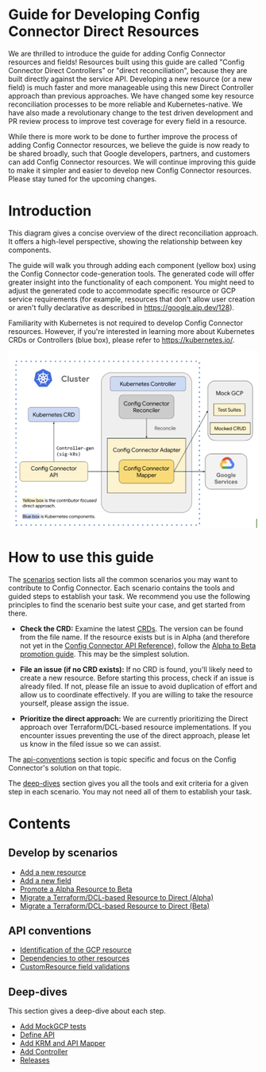 # Guide for Developing Config Connector Direct Resources 

We are thrilled to introduce the guide for adding Config Connector resources and fields! Resources built using this guide are called "Config Connector Direct Controllers" or "direct reconciliation", because they are built directly against the service API. Developing a new resource (or a new field) is much faster and more manageable using this new Direct Controller approach than previous approaches. We have changed some key resource reconciliation processes to be more reliable and Kubernetes-native. We have also made a revolutionary change to the test driven development and PR review process to improve test coverage for every field in a resource. 

While there is more work to be done to further improve the process of adding Config Connector resources, we believe the guide is now ready to be shared broadly, such that Google developers, partners, and customers can add Config Connector resources. We will continue improving this guide to make it simpler and easier to develop new Config Connector resources. Please stay tuned for the upcoming changes.

# Introduction

This diagram gives a concise overview of the direct reconciliation approach. It offers a high-level perspective, showing the relationship between key components.

The guide will walk you through adding each component (yellow box) using the Config Connector code-generation tools. The generated code will offer greater insight into the functionality of each component.  You might need to adjust the generated code to accommodate specific resource or GCP service requirements (for example, resources that don't allow user creation or aren't fully declarative as described in https://google.aip.dev/128).

Familiarity with Kubernetes is not required to develop Config Connector resources. However, if you're interested in learning more about Kubernetes CRDs or Controllers (blue box), please refer to https://kubernetes.io/.

![direct reconcile introduction](./img/direct-intro.png)

#  How to use this guide

The [scenarios](./scenarios) section lists all the common scenarios you may want to contribute to Config Connector. Each scenario contains the tools and guided steps to establish your task. We recommend you use the following principles to find the scenario best suite your case, and get started from there. 

*  **Check the CRD:** Examine the latest [CRDs](https://github.com/GoogleCloudPlatform/k8s-config-connector/tree/master/crds). The version can be found from the file name. If the resource exists but is in Alpha (and therefore not yet in the [Config Connector API Reference](https://cloud.google.com/config-connector/docs/reference/overview)), follow the [Alpha to Beta promotion guide](./scenarios/alpha-to-beta.md). This may be the simplest solution.

* **File an issue (if no CRD exists):** If no CRD is found, you'll likely need to create a new resource. Before starting this process, check if an issue is already filed. If not, please file an issue to avoid duplication of effort and allow us to coordinate effectively. If you are willing to take the resource yourself, please assign the issue.

* **Prioritize the direct approach:** We are currently prioritizing the Direct approach over Terraform/DCL-based resource implementations.  If you encounter issues preventing the use of the direct approach, please let us know in the filed issue so we can assist.

The [api-conventions](./api-conventions) section is topic specific and focus on the Config Connector's solution on that topic.

The [deep-dives](./deep-dives) section gives you all the tools and exit criteria for a given step in each scenario. You may not need all of them to establish your task.

# Contents

## Develop by scenarios

* [Add a new resource](./scenarios/new-resource.md)
* [Add a new field](./scenarios/new-field.md)
* [Promote a Alpha Resource to Beta](./scenarios/alpha-to-beta.md)
* [Migrate a Terraform/DCL-based Resource to Direct (Alpha)](./scenarios/migrate-tf-resource-alpha.md)
* [Migrate a Terraform/DCL-based Resource to Direct (Beta)](./scenarios/migrate-tf-resource-beta.md)

## API conventions

* [Identification of the GCP resource](./api-conventions/external-reference.md)
* [Dependencies to other resources](./api-conventions/resource-reference.md)
* [CustomResource field validations](./api-conventions/validations.md)

## Deep-dives

This section gives a deep-dive about each step.

* [Add MockGCP tests](./deep-dives/1-add-mockgcp-tests.md)
* [Define API](./deep-dives/2-define-apis.md)
* [Add KRM and API Mapper](./deep-dives/3-add-mapper.md)
* [Add Controller](./deep-dives/4-add-controller.md)
* [Releases](./deep-dives/5-releases.md)